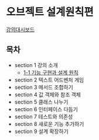 # 오브젝트 설계원칙편

[강의대시보드](https://www.inflearn.com/course/%EC%98%A4%EB%B8%8C%EC%A0%9D%ED%8A%B8-%EC%84%A4%EA%B3%84%EC%9B%90%EC%B9%99-part2)

## 목차

- section 1 강의 소개
    - [1-1 기능 구현과 설계 원칙](./section%201/1-1%20기능%20구현과%20설계%20원칙.md)
- section 2 텍스트 어드벤처 게임
- section 3 메서드 조합하기
- section 4 값 객체와 참조 객체 
- section 5 클래스 나누기
- section 6 인터페이스 다듬기
- section 7 테스트와 의존성
- section 8 새로운 기능 추가하기
- section 9 설계 확장하기